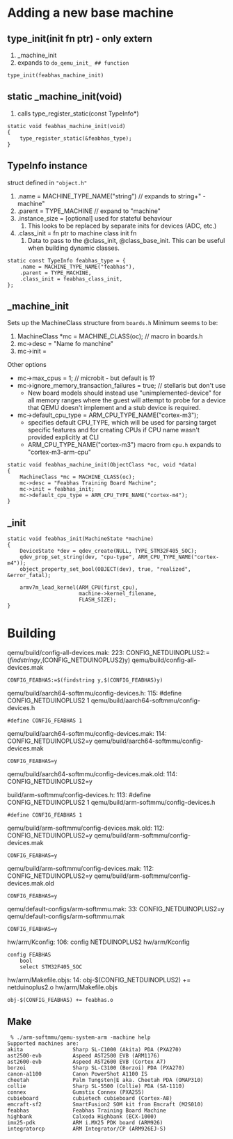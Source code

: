 # Adding a new base machine

## type_init(init fn ptr) - only extern 
1. <board>_machine_init
2. expands to ```do_qemu_init_ ## function```

```
type_init(feabhas_machine_init)
```

## static <board>_machine_init(void)
   1. calls type_register_static(const TypeInfo*)

```
static void feabhas_machine_init(void)
{
    type_register_static(&feabhas_type);
}
```

## TypeInfo instance

struct defined in `"object.h"`

   1. .name = MACHINE_TYPE_NAME("string")  // expands to string+" -machine"
   2. .parent = TYPE_MACHINE    // expand to "machine"
   3. .instance_size = [optional] used for stateful behaviour
      1. This looks to be replaced by separate inits for devices (ADC, etc.)
   4. .class_init = fn ptr to machine class init fn
      1. Data to pass to the @class_init, @class_base_init. This can be useful when building dynamic classes.

```
static const TypeInfo feabhas_type = {
    .name = MACHINE_TYPE_NAME("feabhas"),
    .parent = TYPE_MACHINE,
    .class_init = feabhas_class_init,
};
```


## <board>_machine_init

Sets up the MachineClass structure from `boards.h`
Minimum seems to be:
1. MachineClass *mc = MACHINE_CLASS(oc); // macro in boards.h
2. mc->desc = "Name fo manchine"
3. mc->init = <fn ptr to machine_init fn>

Other options
* mc->max_cpus = 1; // microbit - but default is 1?
* mc->ignore_memory_transaction_failures = true; // stellaris but don't use
  * New board models should instead use "unimplemented-device" for all memory ranges where the guest will attempt to probe for a device that QEMU doesn't implement and a stub device is required.
* mc->default_cpu_type = ARM_CPU_TYPE_NAME("cortex-m3");
  * specifies default CPU_TYPE, which will be used for parsing target specific features and for creating CPUs if CPU name wasn't provided explicitly at CLI
  * ARM_CPU_TYPE_NAME("cortex-m3") macro from `cpu.h` expands to "cortex-m3-arm-cpu"

```
static void feabhas_machine_init(ObjectClass *oc, void *data)
{
    MachineClass *mc = MACHINE_CLASS(oc);
    mc->desc = "Feabhas Training Board Machine";
    mc->init = feabhas_init;
    mc->default_cpu_type = ARM_CPU_TYPE_NAME("cortex-m4");
}
```

## <board>_init
```
static void feabhas_init(MachineState *machine)
{
    DeviceState *dev = qdev_create(NULL, TYPE_STM32F405_SOC);
    qdev_prop_set_string(dev, "cpu-type", ARM_CPU_TYPE_NAME("cortex-m4"));
    object_property_set_bool(OBJECT(dev), true, "realized", &error_fatal);

    armv7m_load_kernel(ARM_CPU(first_cpu),
                       machine->kernel_filename,
                       FLASH_SIZE);
}
```


# Building

qemu/build/config-all-devices.mak:
  223: CONFIG_NETDUINOPLUS2:=$(findstring y,$(CONFIG_NETDUINOPLUS2)y)
qemu/build/config-all-devices.mak
```
CONFIG_FEABHAS:=$(findstring y,$(CONFIG_FEABHAS)y)
```

qemu/build/aarch64-softmmu/config-devices.h:
  115: #define CONFIG_NETDUINOPLUS2 1
qemu/build/aarch64-softmmu/config-devices.h
```
#define CONFIG_FEABHAS 1
```

qemu/build/aarch64-softmmu/config-devices.mak:
  114: CONFIG_NETDUINOPLUS2=y
qemu/build/aarch64-softmmu/config-devices.mak
```
CONFIG_FEABHAS=y
```

qemu/build/aarch64-softmmu/config-devices.mak.old:
  114: CONFIG_NETDUINOPLUS2=y


build/arm-softmmu/config-devices.h:
  113: #define CONFIG_NETDUINOPLUS2 1
qemu/build/arm-softmmu/config-devices.h
```
#define CONFIG_FEABHAS 1
```




qemu/build/arm-softmmu/config-devices.mak.old:
  112: CONFIG_NETDUINOPLUS2=y
qemu/build/arm-softmmu/config-devices.mak
```
CONFIG_FEABHAS=y
```

qemu/build/arm-softmmu/config-devices.mak:
  112: CONFIG_NETDUINOPLUS2=y
qemu/build/arm-softmmu/config-devices.mak.old
```
CONFIG_FEABHAS=y
```

qemu/default-configs/arm-softmmu.mak:
  33: CONFIG_NETDUINOPLUS2=y
qemu/default-configs/arm-softmmu.mak
```
CONFIG_FEABHAS=y
```
hw/arm/Kconfig:
  106: config NETDUINOPLUS2
hw/arm/Kconfig
```
config FEABHAS
    bool
    select STM32F405_SOC
```
hw/arm/Makefile.objs:
  14: obj-$(CONFIG_NETDUINOPLUS2) += netduinoplus2.o
hw/arm/Makefile.objs
```
obj-$(CONFIG_FEABHAS) += feabhas.o
```

## Make

```
 % ./arm-softmmu/qemu-system-arm -machine help
Supported machines are:
akita                Sharp SL-C1000 (Akita) PDA (PXA270)
ast2500-evb          Aspeed AST2500 EVB (ARM1176)
ast2600-evb          Aspeed AST2600 EVB (Cortex A7)
borzoi               Sharp SL-C3100 (Borzoi) PDA (PXA270)
canon-a1100          Canon PowerShot A1100 IS
cheetah              Palm Tungsten|E aka. Cheetah PDA (OMAP310)
collie               Sharp SL-5500 (Collie) PDA (SA-1110)
connex               Gumstix Connex (PXA255)
cubieboard           cubietech cubieboard (Cortex-A8)
emcraft-sf2          SmartFusion2 SOM kit from Emcraft (M2S010)
feabhas              Feabhas Training Board Machine
highbank             Calxeda Highbank (ECX-1000)
imx25-pdk            ARM i.MX25 PDK board (ARM926)
integratorcp         ARM Integrator/CP (ARM926EJ-S)
```